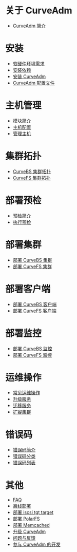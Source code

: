 关于 CurveAdm
===
* [CurveAdm 简介](overview)

安装
===
* [软硬件环境需求](install-curveadm#软硬件环境需求)
* [安装依赖](install-curveadm#安装依赖)
* [安装 CurveAdm](install-curveadm#安装-curveadm)
* [CurveAdm 配置文件](install-curveadm#curveadm-配置文件)

主机管理
===
* [模块简介](hosts#模块简介)
* [主机配置](hosts#主机配置)
* [管理主机](hosts#管理主机)

集群拓扑
===
* [CurveBS 集群拓扑](topology#curvebs-集群拓扑)
* [CurveFS 集群拓扑](topology#curvefs-集群拓扑)

部署预检
===
* [预检简介](precheck#预检简介)
* [执行预检](precheck#执行预检)

部署集群
===
* [部署 CurveBS 集群](curvebs-cluster-deployment)
* [部署 CurveFS 集群](curvefs-cluster-deployment)

部署客户端
===
* [部署 CurveBS 客户端](curvebs-client-deployment)
* [部署 CurveFS 客户端](curvefs-client-deployment)

部署监控
===
* [部署 CurveBS 监控](curvebs-monitor-deployment)
* [部署 CurveFS 监控](curvefs-monitor-deployment)

运维操作
===
* [常见运维操作](maintain-curve)
* [升级服务](upgrade-curve)
* [迁移服务](migrate-curve)
* [扩容集群](scale-curve)

错误码
===
* [错误码简介](errno#简介)
* [错误码分类](errno#错误码分类)
* [错误码列表](errno#错误码列表)

其他
===
* [FAQ](FAQ)
* [离线部署](offline-deployment)
* [部署 iscsi tgt target](others#部署iscsi-tgt-target)
* [部署 PolarFS](others#部署-polarfs)
* [部署 Memcached](deploy_memcached)
* [升级 CurveAdm](others#升级-curveadm)
* [问题与反馈](others#问题与反馈)
* [参与 CurveAdm 的开发](others#参与-curveadm-的开发)
